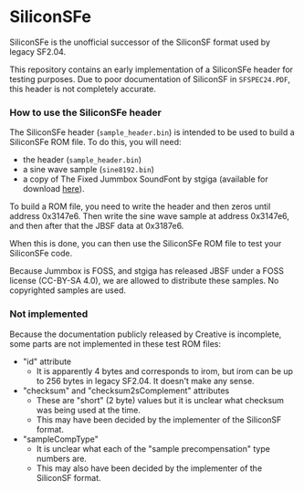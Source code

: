 # SiliconSFe

SiliconSFe is the unofficial successor of the SiliconSF format used by legacy SF2.04.

This repository contains an early implementation of a SiliconSFe header for testing purposes. Due to poor documentation of SiliconSF in `SFSPEC24.PDF`, this header is not completely accurate.

### How to use the SiliconSFe header

The SiliconSFe header (`sample_header.bin`) is intended to be used to build a SiliconSFe ROM file. To do this, you will need:

- the header (`sample_header.bin`)
- a sine wave sample (`sine8192.bin`)
- a copy of The Fixed Jummbox SoundFont by stgiga (available for download [here](https://musical-artifacts.com/artifacts/2722)).

To build a ROM file, you need to write the header and then zeros until address 0x3147e6. Then write the sine wave sample at address 0x3147e6, and then after that the JBSF data at 0x3187e6. 

When this is done, you can then use the SiliconSFe ROM file to test your SiliconSFe code.

Because Jummbox is FOSS, and stgiga has released JBSF under a FOSS license (CC-BY-SA 4.0), we are allowed to distribute these samples. No copyrighted samples are used.

### Not implemented

Because the documentation publicly released by Creative is incomplete, some parts are not implemented in these test ROM files:
- "id" attribute
    - It is apparently 4 bytes and corresponds to irom, but irom can be up to 256 bytes in legacy SF2.04. It doesn't make any sense.
- "checksum" and "checksum2sComplement" attributes
    - These are "short" (2 byte) values but it is unclear what checksum was being used at the time.
    - This may have been decided by the implementer of the SiliconSF format.
- "sampleCompType"
    - It is unclear what each of the "sample precompensation" type numbers are.
    - This may also have been decided by the implementer of the SiliconSF format.